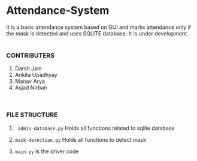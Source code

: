 # Attendance-System
It is a basic attendance system based on GUI and marks attendance only if the mask is detected and uses SQLITE database. It is under development.  
<br>

### CONTRIBUTERS   
1. Darsh Jain
2. Ankita Upadhyay
3. Manav Arya
4. Asjad Nirban   
<br>

### FILE STRUCTURE

1. `` admin-database.py``
Holds all functions related to sqlite database

2. `` mask-detection.py ``
Holds all functions to detect mask

3. ``main.py`` 
Is the driver code